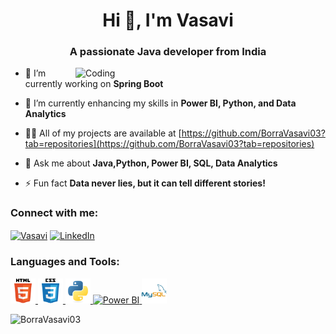<h1 align="center">Hi 👋, I'm Vasavi</h1>
<h3 align="center">A passionate Java developer from India</h3>
<img align="right" alt="Coding" width="400" src="https://user-images.githubusercontent.com/74038190/212749447-bfb7e725-6987-49d9-ae85-2015e3e7cc41.gif">

- 🔬 I’m currently working on **Spring Boot**

- 🌟 I’m currently enhancing my skills in **Power BI, Python, and Data Analytics**

- 👨‍💻 All of my projects are available at [https://github.com/BorraVasavi03?tab=repositories](https://github.com/BorraVasavi03?tab=repositories)

- 💬 Ask me about **Java,Python, Power BI, SQL, Data Analytics**

- ⚡ Fun fact **Data never lies, but it can tell different stories!**

<h3 align="left">Connect with me:</h3>
<p align="left">
<a href="https://www.hackerrank.com/your_hackerrank_profile" target="blank"><img align="center" src="https://raw.githubusercontent.com/rahuldkjain/github-profile-readme-generator/master/src/images/icons/Social/hackerrank.svg" alt="Vasavi" height="30" width="40" /></a>
<a href="https://www.linkedin.com/in/your-linkedin-profile" target="blank"><img align="center" src="https://cdn-icons-png.flaticon.com/512/174/174857.png" alt="LinkedIn" height="30" width="40" /></a>
</p>

<h3 align="left">Languages and Tools:</h3>
<p align="left"> 
<a href="https://www.w3.org/html/" target="_blank" rel="noreferrer"> <img src="https://raw.githubusercontent.com/devicons/devicon/master/icons/html5/html5-original-wordmark.svg" alt="html5" width="40" height="40"/> </a> 
<a href="https://www.w3schools.com/css/" target="_blank" rel="noreferrer"> <img src="https://raw.githubusercontent.com/devicons/devicon/master/icons/css3/css3-original-wordmark.svg" alt="css3" width="40" height="40"/> </a> 
<a href="https://www.python.org" target="_blank" rel="noreferrer"> <img src="https://raw.githubusercontent.com/devicons/devicon/master/icons/python/python-original.svg" alt="python" width="40" height="40"/> </a> 
<a href="https://www.microsoft.com/en-us/power-platform/products/power-bi" target="_blank" rel="noreferrer"> <img src="https://upload.wikimedia.org/wikipedia/commons/c/cf/New_Power_BI_Logo.svg" alt="Power BI" width="40" height="40"/> </a> 
<a href="https://www.mysql.com/" target="_blank" rel="noreferrer"> <img src="https://raw.githubusercontent.com/devicons/devicon/master/icons/mysql/mysql-original-wordmark.svg" alt="mysql" width="40" height="40"/> </a> 
</p>

<p><img align="left" src="https://github-readme-stats.vercel.app/api/top-langs?username=BorraVasavi03&show_icons=true&locale=en&layout=compact" alt="BorraVasavi03" /></p>
